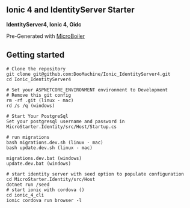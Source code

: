 Ionic 4 and IdentityServer Starter
---------------

<b>IdentityServer4, Ionic 4, Oidc</b>
<p>Pre-Generated with <a href="https://github.com/DooMachine/MicroBoiler">MicroBoiler</a></p>

Getting started
---------------

```
# Clone the repository
git clone git@github.com:DooMachine/Ionic_IdentityServer4.git
cd Ionic_IdentityServer4

# Set your ASPNETCORE_ENVIRONMENT environment to Development
# Remove this git config
rm -rf .git (linux - mac)
rd /s /q (windows)

# Start Your PostgreSql
Set your postgresql username and password in MicroStarter.Identity/src/Host/Startup.cs

# run migrations 
bash migrations.dev.sh (linux - mac)
bash update.dev.sh (linux - mac)

migrations.dev.bat (windows)
update.dev.bat (windows)

# start identity server with seed option to populate configuration
cd MicroStarter.Identity/src/Host
dotnet run /seed
# start ionic with cordova () 
cd ionic_4_cli
ionic cordova run browser -l
```
